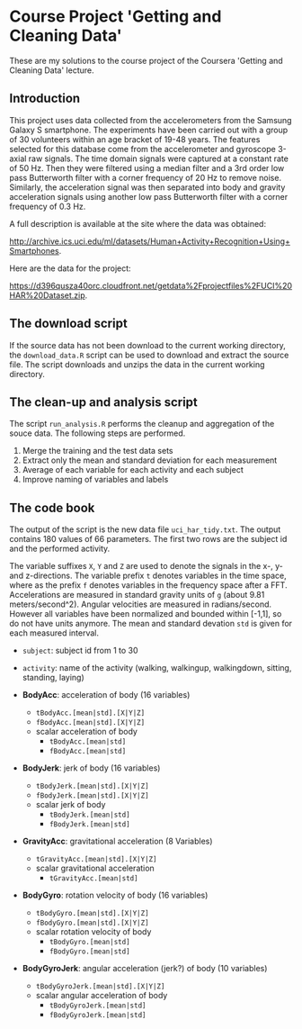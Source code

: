 # Course Project 'Getting and Cleaning Data' 

These are my solutions to the course project of the Coursera 'Getting and Cleaning Data' lecture.

## Introduction

This project uses data collected from the accelerometers from the Samsung Galaxy S smartphone. The experiments have been carried out with a group of 30 volunteers within an age bracket of 19-48 years. The features selected for this database come from the accelerometer and gyroscope 3-axial raw signals. The time domain signals were captured at a constant rate of 50 Hz. Then they were filtered using a median filter and a 3rd order low pass Butterworth filter with a corner frequency of 20 Hz to remove noise. Similarly, the acceleration signal was then separated into body and gravity acceleration signals using another low pass Butterworth filter with a corner frequency of 0.3 Hz.

A full description is available at the site where the data was obtained: 

http://archive.ics.uci.edu/ml/datasets/Human+Activity+Recognition+Using+Smartphones.

Here are the data for the project: 

https://d396qusza40orc.cloudfront.net/getdata%2Fprojectfiles%2FUCI%20HAR%20Dataset.zip.

## The download script

If the source data has not been download to the current working directory, 
the `download_data.R` script can be used to download and extract the source file. The script downloads and unzips the data in the current working directory. 

## The clean-up and analysis script

The script `run_analysis.R` performs the cleanup and aggregation of the souce data.
The following steps are performed.

1. Merge the training and the test data sets</li>
2. Extract only the mean and standard deviation for each measurement</li>
3. Average of each variable for each activity and each subject</li>
4. Improve naming of variables and labels</li>

## The code book

The output of the script is the new data file `uci_har_tidy.txt`. The output contains 180 values of 66 parameters. The first two rows are the subject id and the performed activity.

The variable suffixes `X`, `Y` and `Z` are used to denote the signals in the x-, y- and z-directions. The variable prefix `t` denotes variables in the time space, where as the prefix `f` denotes variables in the frequency space after a FFT. Accelerations are measured in standard gravity units of `g` (about 9.81 meters/second^2). Angular velocities are measured in radians/second. However all variables have been normalized and bounded within [-1,1], so do not have units anymore. The mean and standard devation `std` is given for each measured interval.

* `subject`: subject id from 1 to 30
* `activity`: name of the activity (walking, walkingup, walkingdown, sitting, standing, laying)

* **BodyAcc**: acceleration of body (16 variables)
  * `tBodyAcc.[mean|std].[X|Y|Z]`
  * `fBodyAcc.[mean|std].[X|Y|Z]`
  * scalar acceleration of body
    * `tBodyAcc.[mean|std]`
    * `fBodyAcc.[mean|std]`
    
* **BodyJerk**: jerk of body (16 variables)
  * `tBodyJerk.[mean|std].[X|Y|Z]`
  * `fBodyJerk.[mean|std].[X|Y|Z]`
  * scalar jerk of body
    * `tBodyJerk.[mean|std]`
    * `fBodyJerk.[mean|std]`

* **GravityAcc**: gravitational acceleration (8 Variables)
  * `tGravityAcc.[mean|std].[X|Y|Z]`
  * scalar gravitational acceleration
    * `tGravityAcc.[mean|std]`

* **BodyGyro**: rotation velocity of body (16 variables)
  * `tBodyGyro.[mean|std].[X|Y|Z]`
  * `fBodyGyro.[mean|std].[X|Y|Z]`
  * scalar rotation velocity of body
    * `tBodyGyro.[mean|std]`
    * `fBodyGyro.[mean|std]`

* **BodyGyroJerk**: angular acceleration (jerk?) of body (10 variables)
  * `tBodyGyroJerk.[mean|std].[X|Y|Z]`
  * scalar angular acceleration of body
    * `tBodyGyroJerk.[mean|std]`
    * `fBodyGyroJerk.[mean|std]`
